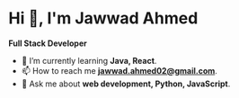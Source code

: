 # Hi 👋, I'm Jawwad Ahmed
**Full Stack Developer**

- 🌱 I’m currently learning **Java, React**.
- 📫 How to reach me **jawwad.ahmed02@gmail.com**.
- 💬 Ask me about **web development, Python, JavaScript**.

